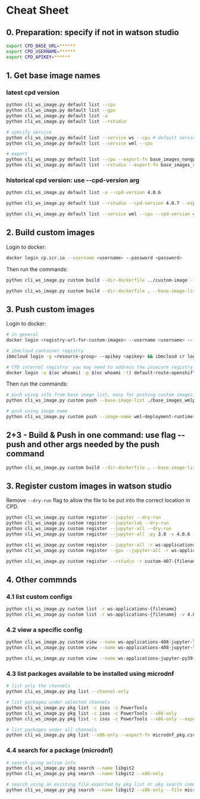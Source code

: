# Cheat Sheet

## 0. Preparation: specify if not in watson studio
```bash
export CPD_BASE_URL=******
export CPD_USERNAME=******
export CPD_APIKEY=******
```

## 1. Get base image names
### latest cpd version
```bash
python cli_ws_image.py default list --cpu
python cli_ws_image.py default list --gpu
python cli_ws_image.py default list -a
python cli_ws_image.py default list --rstudio

# specify service
python cli_ws_image.py default list --service ws --cpu # default service is ws
python cli_ws_image.py default list --service wml --cpu

# export
python cli_ws_image.py default list --cpu --export-fn base_images_nongpu_451.txt
python cli_ws_image.py default list --rstudio --export-fn base_images_rstudio_451.txt -o
```

### historical cpd version: use --cpd-version arg
```bash
python cli_ws_image.py default list -a --cpd-version 4.0.6

python cli_ws_image.py default list --rstudio --cpd-version 4.0.7 --export-fn base_images_rstudio_407.txt

python cli_ws_image.py default list --service wml --cpu --cpd-version 4.0.7 --export-fn base_images_wmlpython_407.txt
```

## 2. Build custom images
Login to docker:
```bash
docker login cp.icr.io --username <username> --password <password>
```
Then run the commands:
```bash
python cli_ws_image.py custom build --dir-dockerfile ../custom-image --base-image-list base_images_nongpu_408.txt --custom-image-name-pattern {image_name}-ws-applications

python cli_ws_image.py custom build --dir-dockerfile . --base-image-list base_images_wmlpython_407.txt --custom-image-name-pattern {image_name}-custom
```

## 3. Push custom images
Login to docker:
```bash
# in general
docker login <registry-url-for-custom-images> --username <username> -- password <password>

# ibmcloud container registry
ibmcloud login -g <resource-group> --apikey <apikey> && ibmcloud cr login

# CPD internal registry: you may need to address the insecure registry problem (https://docs.docker.com/registry/insecure/)
docker login -u $(oc whoami) -p $(oc whoami -t) default-route-openshift-image-registry.****
```
Then run the commands:
```bash
# push using info from base image list, easy for pushing custom images based on multiple base images
python cli_ws_image.py custom push --base-image-list ./base_images_wmlpython_408.txt --custom-image-name-pattern {image_name}-custom --registry-url us.icr.io --registry-namespace cpd-custom-image

# push using image name
python cli_ws_image.py custom push --image-name wml-deployment-runtime-py39-1-custom --custom-image-name-pattern {image_name}-custom --registry-url us.icr.io --registry-namespace cpd-custom-image
```

## 2+3 - Build & Push in one command: use flag --push and other args needed by the push command
```bash
python cli_ws_image.py custom build --dir-dockerfile . --base-image-list base_images_wmlpython_407.txt --custom-image-name-pattern {image_name}-custom --push --registry-url us.icr.io --registry-namespace cpd-custom-image
```

## 3. Register custom images in watson studio
Remove `--dry-run` flag to allow the file to be put into the correct location in CPD.
```bash
python cli_ws_image.py custom register --jupyter --dry-run
python cli_ws_image.py custom register --jupyterlab --dry-run
python cli_ws_image.py custom register --jupyter-all --dry-run
python cli_ws_image.py custom register --jupyter-all -py 3.8 -v 4.0.6 --dry-run

python cli_ws_image.py custom register --jupyter-all -r ws-applications-408-{filename} -d "{display_name} (ws applications)" -i us.icr.io/custom-image-ws-applications/{image_name}-ws-applications:4.0.8 -v 4.0.8 --dry-run
python cli_ws_image.py custom register --gpu --jupyter-all -r ws-applications-408-{filename} -d "{display_name} (ws applications)" -i us.icr.io/custom-image-ws-applications/{image_name}-ws-applications:4.0.8 -v 4.0.8 --dry-run

python cli_ws_image.py custom register --rstudio -r custom-407-{filename} -d "{display_name} (custom)" -i us.icr.io/custom-image-ws-applications/{image_name}-custom:16 -v 4.0.7 --dry-run
```

## 4. Other commnds
### 4.1 list custom configs
```bash
python cli_ws_image.py custom list -r ws-applications-{filename}
python cli_ws_image.py custom list -r ws-applications-{filename} -v 4.0.6
```
### 4.2 view a specific config
```bash
python cli_ws_image.py custom view --name ws-applications-408-jupyter-lab-py39-server.json
python cli_ws_image.py custom view --name ws-applications-408-jupyter-lab-py39-server.json --image-name

python cli_ws_image.py custom view --name ws-applications-jupyter-py39-server.json # it actually works for default config too
```

### 4.3 list packages available to be installed using microdnf
```bash
# list only the channels
python cli_ws_image.py pkg list --channel-only

# list packages under selected channels
python cli_ws_image.py pkg list -c isos -c PowerTools
python cli_ws_image.py pkg list -c isos -c PowerTools --x86-only
python cli_ws_image.py pkg list -c isos -c PowerTools --x86-only --export-fn microdnf_pkg.csv -o

# list packages under all channels
python cli_ws_image.py pkg list --x86-only --export-fn microdnf_pkg.csv -o
```

### 4.4 search for a package (microdnf)
```bash
# search using online info
python cli_ws_image.py pkg search --name libgit2
python cli_ws_image.py pkg search --name libgit2 --x86-only

# search using an existing file exported by pkg list or pkg search command
python cli_ws_image.py pkg search --name libgit2 --x86-only --file microdnf_pkg.csv
```